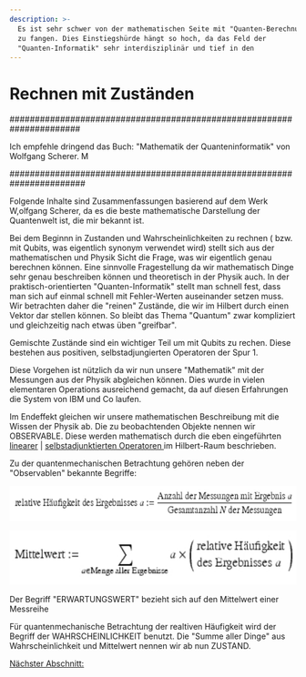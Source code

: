 ```yaml
---
description: >-
  Es ist sehr schwer von der mathematischen Seite mit "Quanten-Berechnungen " an
  zu fangen. Dies Einstiegshürde hängt so hoch, da das Feld der
  "Quanten-Informatik" sehr interdisziplinär und tief in den
---
```


# Rechnen mit Zuständen

\######################################################################

Ich empfehle dringend das Buch: "Mathematik der Quanteninformatik" von Wolfgang Scherer. M

\#######################################################################

Folgende Inhalte sind Zusammenfassungen basierend auf dem Werk W,olfgang Scherer, da es die beste mathematische Darstellung der Quantenwelt ist, die mir bekannt ist.

Bei dem Beginnn in Zustanden und Wahrscheinlichkeiten zu rechnen ( bzw. mit Qubits, was eigentlich synonym verwendet wird) stellt sich aus der mathematischen und Physik Sicht die Frage, was wir eigentlich genau berechnen können. Eine sinnvolle Fragestellung da wir mathematisch Dinge sehr genau beschreiben können und theoretisch in der Physik auch. In der praktisch-orientierten "Quanten-Informatik" stellt man schnell fest, dass man sich auf einmal schnell mit Fehler-Werten auseinander setzen muss. Wir betrachten daher die "reinen" Zustände, die wir im Hilbert durch einen Vektor dar stellen können. So bleibt das Thema "Quantum" zwar kompliziert und gleichzeitig nach etwas üben "greifbar".

Gemischte Zustände sind ein wichtiger Teil um mit Qubits zu rechen. Diese bestehen aus positiven, selbstadjungierten Operatoren der Spur 1.

Diese Vorgehen ist nützlich da wir nun unsere "Mathematik" mit der Messungen aus der Physik abgleichen können. Dies wurde in vielen elementaren Operations ausreichend gemacht, da auf diesen Erfahrungen die System von IBM und Co laufen.&#x20;

Im Endeffekt gleichen wir unsere mathematischen Beschreibung mit die Wissen der Physik ab. Die zu beobachtenden Objekte nennen wir OBSERVABLE. Diese werden mathematisch durch die eben eingeführten [linearer](https://de.wikipedia.org/wiki/Linearer\_Operator)  | [selbstadjunktierten Operatoren ](https://www.math.uni-hamburg.de/home/lauterbach/scripts/fa16/v24.pdf)im Hilbert-Raum beschrieben.

Zu der quantenmechanischen Betrachtung gehören neben der "Observablen" bekannte Begriffe:

![](<../../../.gitbook/assets/grafik (15).png>)

![](<../../../.gitbook/assets/grafik (10).png>)

Der Begriff "ERWARTUNGSWERT" bezieht sich auf  den Mittelwert einer Messreihe

Für quantenmechanische Betrachtung  der  realtiven Häufigkeit wird der Begriff der WAHRSCHEINLICHKEIT benutzt. Die "Summe aller Dinge" aus Wahrscheinlichkeit und Mittelwert nennen wir ab nun ZUSTAND.

[Nächster Abschnitt:](../../../quantum-informatic/euer-privater-vorkurs/mathe/hilbert-raum.md)
